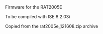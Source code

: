 Firmware for the RAT2005E

To be compiled with ISE 8.2.03i

Copied from the rat2005e_121608.zip archive
